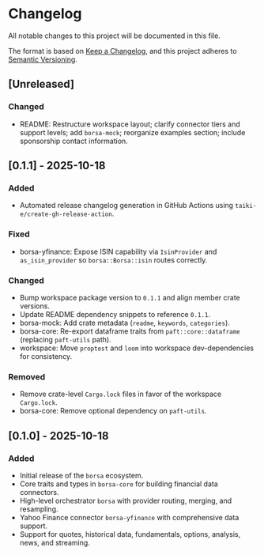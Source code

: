 # Changelog

All notable changes to this project will be documented in this file.

The format is based on [Keep a Changelog](https://keepachangelog.com/en/1.0.0/),
and this project adheres to [Semantic Versioning](https://semver.org/spec/v2.0.0.html).

## [Unreleased]

### Changed

- README: Restructure workspace layout; clarify connector tiers and support levels; add `borsa-mock`; reorganize examples section; include sponsorship contact information.

## [0.1.1] - 2025-10-18

### Added

- Automated release changelog generation in GitHub Actions using `taiki-e/create-gh-release-action`.

### Fixed

- borsa-yfinance: Expose ISIN capability via `IsinProvider` and `as_isin_provider` so `borsa::Borsa::isin` routes correctly.

### Changed

- Bump workspace package version to `0.1.1` and align member crate versions.
- Update README dependency snippets to reference `0.1.1`.
- borsa-mock: Add crate metadata (`readme`, `keywords`, `categories`).
- borsa-core: Re-export dataframe traits from `paft::core::dataframe` (replacing `paft-utils` path).
- workspace: Move `proptest` and `loom` into workspace dev-dependencies for consistency.

### Removed

- Remove crate-level `Cargo.lock` files in favor of the workspace `Cargo.lock`.
- borsa-core: Remove optional dependency on `paft-utils`.

## [0.1.0] - 2025-10-18

### Added

- Initial release of the `borsa` ecosystem.
- Core traits and types in `borsa-core` for building financial data connectors.
- High-level orchestrator `borsa` with provider routing, merging, and resampling.
- Yahoo Finance connector `borsa-yfinance` with comprehensive data support.
- Support for quotes, historical data, fundamentals, options, analysis, news, and streaming.
